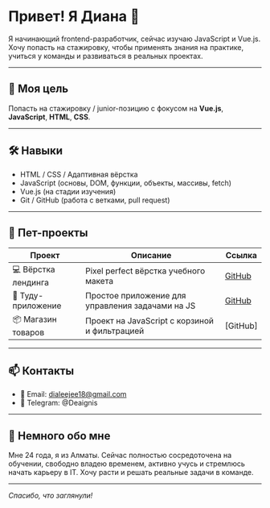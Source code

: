# Привет! Я Диана 👋

Я начинающий frontend-разработчик, сейчас изучаю JavaScript и Vue.js. Хочу попасть на стажировку, чтобы применять знания на практике, учиться у команды и развиваться в реальных проектах.

---

## 🚀 Моя цель

Попасть на стажировку / junior-позицию с фокусом на **Vue.js**, **JavaScript**, **HTML**, **CSS**.

---

## 🛠 Навыки

- HTML / CSS / Адаптивная вёрстка
- JavaScript (основы, DOM, функции, объекты, массивы, fetch)
- Vue.js (на стадии изучения)
- Git / GitHub (работа с ветками, pull request)

---

## 🧩 Пет-проекты

|       Проект         |                     Описание                     |                 Ссылка          |
|--------------------- |--------------------------------------------------|---------------------------------|
| 💻 Вёрстка лендинга | Pixel perfect вёрстка учебного макета             | [GitHub](https://dianakurt.github.io/Project1/) |
| 📝 Туду-приложение  | Простое приложение для управления задачами на JS  | [GitHub](https://dianakurt.github.io/ToDo-List/)|
| 📦 Магазин товаров  | Проект на JavaScript с корзиной и фильтрацией     | [GitHub] |

---

## 📫 Контакты

- 📧 Email: dialeejee18@gmail.com
- 🧠 Telegram: @Deaignis

---

## 📍 Немного обо мне

Мне 24 года, я из Алматы. Сейчас полностью сосредоточена на обучении, свободно владею временем, активно учусь и стремлюсь начать карьеру в IT. Хочу расти и решать реальные задачи в команде.

---

_Спасибо, что заглянули!_
